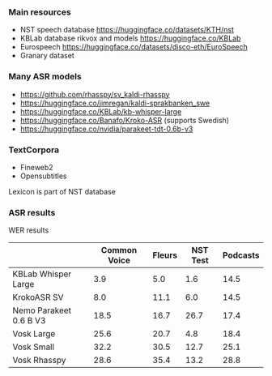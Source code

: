 ### Main resources

  * NST speech database https://huggingface.co/datasets/KTH/nst
  * KBLab database rikvox and models https://huggingface.co/KBLab
  * Eurospeech https://huggingface.co/datasets/disco-eth/EuroSpeech
  * Granary dataset

### Many ASR models

  * https://github.com/rhasspy/sv_kaldi-rhasspy
  * https://huggingface.co/jimregan/kaldi-sprakbanken_swe
  * https://huggingface.co/KBLab/kb-whisper-large
  * https://huggingface.co/Banafo/Kroko-ASR (supports Swedish)
  * https://huggingface.co/nvidia/parakeet-tdt-0.6b-v3

### TextCorpora

  * Fineweb2
  * Opensubtitles

Lexicon is part of NST database


### ASR results

WER results

|                           | Common Voice | Fleurs | NST Test | Podcasts |
|---------------------------|--------------|--------|----------|----------|
| KBLab Whisper Large       | 3.9          |  5.0   |  1.6     |  14.5    |
| KrokoASR SV               | 8.0          |  11.1  |  6.0     |  14.5    |
| Nemo Parakeet 0.6 B V3    | 18.5         | 16.7   |  26.7    |  17.4    |  
| Vosk Large                | 25.6         |  20.7  |  4.8     |  18.4    |
| Vosk Small                | 32.2         | 30.5   |  12.7    |  25.1    |
| Vosk Rhasspy              | 28.6         | 35.4   |  13.2    |  28.8    |
